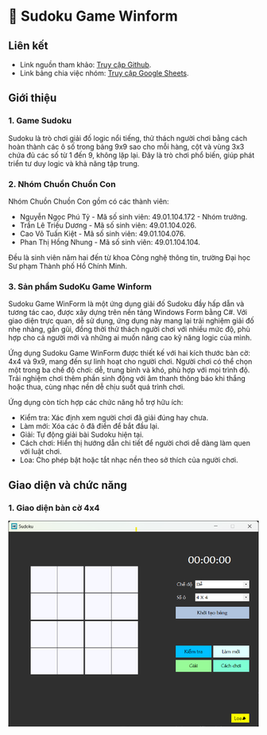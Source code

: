 # 🧩 Sudoku Game Winform

## Liên kết 
- Link nguồn tham khảo: [Truy cập Github](https://github.com/nayanbunny/Sudoku-CSharp).
- Link bảng chia việc nhóm: [Truy cập Google Sheets](https://docs.google.com/spreadsheets/d/1hnBnJ_pXnE0wcONNGLzlxvVDHWMVgxM2dVseIkLuvBE/edit?usp=sharing).

## Giới thiệu
### 1. Game Sudoku
Sudoku là trò chơi giải đố logic nổi tiếng, thử thách người chơi bằng cách hoàn thành các ô số trong bảng 9x9 sao cho mỗi hàng, cột và vùng 3x3 chứa đủ các số từ 1 đến 9, không lặp lại. Đây là trò chơi phổ biến, giúp phát triển tư duy logic và khả năng tập trung.

### 2. Nhóm Chuồn Chuồn Con
Nhóm Chuồn Chuồn Con gồm có các thành viên:     

- Nguyễn Ngọc Phú Tỷ - Mã số sinh viên: 49.01.104.172 - Nhóm trưởng.
- Trần Lê Triều Dương - Mã số sinh viên: 49.01.104.026.
- Cao Võ Tuấn Kiệt - Mã số sinh viên: 49.01.104.076.
- Phan Thị Hồng Nhung - Mã số sinh viên: 49.01.104.104.

Đều là sinh viên năm hai đến từ khoa Công nghệ thông tin, trường Đại học Sư phạm Thành phố Hồ Chính Minh. 

### 3. Sản phẩm SudoKu Game Winform
Sudoku Game WinForm là một ứng dụng giải đố Sudoku đầy hấp dẫn và tương tác cao, được xây dựng trên nền tảng Windows Form bằng C#. Với giao diện trực quan, dễ sử dụng, ứng dụng này mang lại trải nghiệm giải đố nhẹ nhàng, gần gũi, đồng thời thử thách người chơi với nhiều mức độ, phù hợp cho cả người mới và những ai muốn nâng cao kỹ năng logic của mình.

Ứng dụng Sudoku Game WinForm được thiết kế với hai kích thước bàn cờ: 4x4 và 9x9, mang đến sự linh hoạt cho người chơi. Người chơi có thể chọn một trong ba chế độ chơi: dễ, trung bình và khó, phù hợp với mọi trình độ. Trải nghiệm chơi thêm phần sinh động với âm thanh thông báo khi thắng hoặc thua, cùng nhạc nền dễ chịu suốt quá trình chơi.

Ứng dụng còn tích hợp các chức năng hỗ trợ hữu ích:

- Kiểm tra: Xác định xem người chơi đã giải đúng hay chưa.
- Làm mới: Xóa các ô đã điền để bắt đầu lại.
- Giải: Tự động giải bài Sudoku hiện tại.
- Cách chơi: Hiển thị hướng dẫn chi tiết để người chơi dễ dàng làm quen với luật chơi.
- Loa: Cho phép bật hoặc tắt nhạc nền theo sở thích của người chơi.

## Giao diện và chức năng

### 1. Giao diện bàn cờ 4x4
<p align="center">  
  <img src="images/github/giao_dien_4x4.png" alt="giao diện 4x4"/>
</p>    